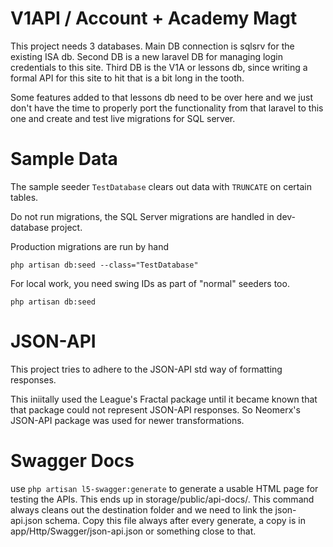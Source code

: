 V1API / Account + Academy Magt
===

This project needs 3 databases.  Main DB connection is sqlsrv for the existing ISA db.
Second DB is a new laravel DB for managing login credentials to this site.
Third DB is the V1A or lessons db, since writing a formal API for this site to hit that is a bit long in the tooth.

Some features added to that lessons db need to be over here and we just don't have the time to properly port 
the functionality from that laravel to this one and create and test live migrations for SQL server.


Sample Data
===

The sample seeder `TestDatabase` clears out data with `TRUNCATE` on certain tables.

Do not run migrations, the SQL Server migrations are handled in dev-database project.

Production migrations are run by hand

```
php artisan db:seed --class="TestDatabase"
```


For local work, you need swing IDs as part of "normal" seeders too.

```
php artisan db:seed
```

JSON-API
===
This project tries to adhere to the JSON-API std way of formatting responses.

This iniitally used the League's Fractal package until it became known that that package could not
represent JSON-API responses.  So Neomerx's JSON-API package was used for newer transformations.


Swagger Docs
===
use `php artisan l5-swagger:generate` to generate a usable HTML page for testing the APIs.  This 
ends up in storage/public/api-docs/.  This command always cleans out the destination folder and we
need to link the json-api.json schema.  Copy this file always after every generate, a copy is in
app/Http/Swagger/json-api.json or something close to that.
